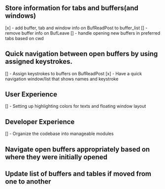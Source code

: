 
## Store information for tabs and buffers(and windows)
[x] - add buffer, tab and window info on BufReadPost to buffer_list
[] - remove buffer info on BufLeave
[] - handle opening new buffers in preferred tabs based on cwd
## Quick navigation between open buffers by using assigned keystrokes.
[] - Assign keystrokes to buffers on BufReadPost
[x] - Have a quick navigation window/list that shows names and keystroke

## User Experience
[] - Setting up highlighting colors for texts and floating window layout

## Developer Experience
[] - Organize the codebase into manageable modules

## Navigate open buffers appropriately based on where they were initially opened
## Update list of buffers and tables if moved from one to another
